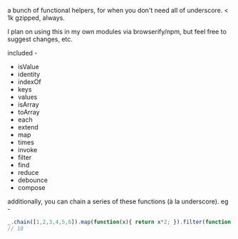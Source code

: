a bunch of functional helpers, for when you don't need all of underscore. < 1k gzipped, always.

I plan on using this in my own modules via browserify/npm, but feel free to suggest changes, etc.  

included - 

- isValue
- identity
- indexOf
- keys
- values
- isArray
- toArray
- each
- extend
- map
- times
- invoke
- filter
- find
- reduce
- debounce
- compose

additionally, you can chain a series of these functions (à la underscore). eg - 
```js
_.chain([1,2,3,4,5,6]).map(function(x){ return x*2; }).filter(function(x){ return x%3 === 0; }).reduce(function(count, x){ return count+x; }, 0).val();
// 18
```